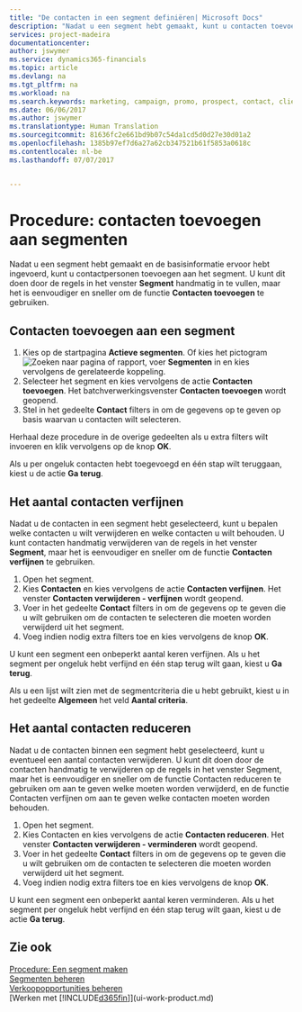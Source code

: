 ```yaml
---
title: "De contacten in een segment definiëren| Microsoft Docs"
description: "Nadat u een segment hebt gemaakt, kunt u contacten toevoegen aan het segment, bijvoorbeeld als onderdeel van een marketingcampagne die is gericht op specifieke klanten of cliënten."
services: project-madeira
documentationcenter: 
author: jswymer
ms.service: dynamics365-financials
ms.topic: article
ms.devlang: na
ms.tgt_pltfrm: na
ms.workload: na
ms.search.keywords: marketing, campaign, promo, prospect, contact, client, customer
ms.date: 06/06/2017
ms.author: jswymer
ms.translationtype: Human Translation
ms.sourcegitcommit: 81636fc2e661bd9b07c54da1cd5d0d27e30d01a2
ms.openlocfilehash: 1385b97ef7d6a27a62cb347521b61f5853a0618c
ms.contentlocale: nl-be
ms.lasthandoff: 07/07/2017


---
```

# <a name="how-to-add-contacts-to-segments"></a>Procedure: contacten toevoegen aan segmenten
Nadat u een segment hebt gemaakt en de basisinformatie ervoor hebt ingevoerd, kunt u contactpersonen toevoegen aan het segment. U kunt dit doen door de regels in het venster **Segment** handmatig in te vullen, maar het is eenvoudiger en sneller om de functie **Contacten toevoegen** te gebruiken.

## <a name="to-add-a-contact-to-a-segment"></a>Contacten toevoegen aan een segment
1. Kies op de startpagina **Actieve segmenten**. Of kies het pictogram ![Zoeken naar pagina of rapport](media/ui-search/search_small.png "pictogram Zoeken naar pagina of rapport"), voer **Segmenten** in en kies vervolgens de gerelateerde koppeling.  
2. Selecteer het segment en kies vervolgens de actie **Contacten toevoegen**. Het batchverwerkingsvenster **Contacten toevoegen** wordt geopend.
3. Stel in het gedeelte **Contact** filters in om de gegevens op te geven op basis waarvan u contacten wilt selecteren.

Herhaal deze procedure in de overige gedeelten als u extra filters wilt invoeren en klik vervolgens op de knop **OK**.

Als u per ongeluk contacten hebt toegevoegd en één stap wilt teruggaan, kiest u de actie **Ga terug**.

## <a name="to-refine-the-number-of-contacts"></a>Het aantal contacten verfijnen
Nadat u de contacten in een segment hebt geselecteerd, kunt u bepalen welke contacten u wilt verwijderen en welke contacten u wilt behouden. U kunt contacten handmatig verwijderen van de regels in het venster **Segment**, maar het is eenvoudiger en sneller om de functie **Contacten verfijnen** te gebruiken.

1. Open het segment.
2. Kies **Contacten** en kies vervolgens de actie **Contacten verfijnen**. Het venster **Contacten verwijderen - verfijnen** wordt geopend.
3. Voer in het gedeelte **Contact** filters in om de gegevens op te geven die u wilt gebruiken om de contacten te selecteren die moeten worden verwijderd uit het segment.
4. Voeg indien nodig extra filters toe en kies vervolgens de knop **OK**.

U kunt een segment een onbeperkt aantal keren verfijnen. Als u het segment per ongeluk hebt verfijnd en één stap terug wilt gaan, kiest u **Ga terug**.

Als u een lijst wilt zien met de segmentcriteria die u hebt gebruikt, kiest u in het gedeelte **Algemeen** het veld **Aantal criteria**.

## <a name="to-reduce-the-number-of-contacts"></a>Het aantal contacten reduceren
Nadat u de contacten binnen een segment hebt geselecteerd, kunt u eventueel een aantal contacten verwijderen. U kunt dit doen door de contacten handmatig te verwijderen op de regels in het venster Segment, maar het is eenvoudiger en sneller om de functie Contacten reduceren te gebruiken om aan te geven welke moeten worden verwijderd, en de functie Contacten verfijnen om aan te geven welke contacten moeten worden behouden.

1. Open het segment.
2. Kies Contacten en kies vervolgens de actie **Contacten reduceren**. Het venster **Contacten verwijderen - verminderen** wordt geopend.
3. Voer in het gedeelte **Contact** filters in om de gegevens op te geven die u wilt gebruiken om de contacten te selecteren die moeten worden verwijderd uit het segment.
4. Voeg indien nodig extra filters toe en kies vervolgens de knop **OK**.

U kunt een segment een onbeperkt aantal keren verminderen. Als u het segment per ongeluk hebt verfijnd en één stap terug wilt gaan, kiest u de actie **Ga terug**.

## <a name="see-also"></a>Zie ook
[Procedure: Een segment maken](marketing-how-create-segment.md)   
[Segmenten beheren](marketing-segments.md)  
[Verkoopopportunities beheren](marketing-manage-sales-opportunities.md)  
[Werken met [!INCLUDE[d365fin](includes/d365fin_md.md)]](ui-work-product.md)  

